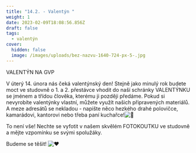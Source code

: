 ```yaml
---
title: "14.2. - Valentýn "
weight: 1
date: 2023-02-09T18:08:56.856Z
draft: false
tags:
  - valentýn
cover:
  hidden: false
  image: /images/uploads/bez-nazvu-1640-724-px-5-.jpg
---
```

<!--StartFragment-->

VALENTÝN NA GVP

V úterý 14. února nás čeká valentýnský den! Stejně jako minulý rok budete moct ve studovně o 1. a 2. přestávce vhodit do naší schránky VALENTÝNKU se jménem a třídou člověka, kterému ji později předáme. Pokud si nevyrobíte valentýnky vlastní, můžete využít našich připravených materiálů. A meze adresátů se nekladou - napište něco hezkého drahé polovičce, kamarádovi, kantorovi nebo třeba paní kuchařce!![💌](https://static.xx.fbcdn.net/images/emoji.php/v9/tf7/1/16/1f48c.png) 

To není vše! Nechte se vyfotit v našem skvělém FOTOKOUTKU ve studovně a mějte vzpomínku se svými spolužáky.

Budeme se těšit! ![❤️](https://static.xx.fbcdn.net/images/emoji.php/v9/t6c/1/16/2764.png)

<!--EndFragment-->
